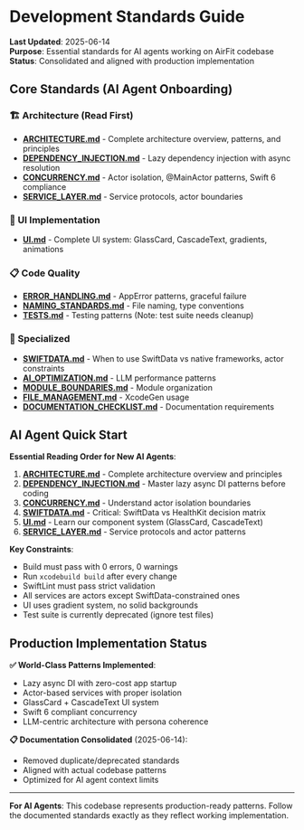 # Development Standards Guide

**Last Updated**: 2025-06-14  
**Purpose**: Essential standards for AI agents working on AirFit codebase  
**Status**: Consolidated and aligned with production implementation

## Core Standards (AI Agent Onboarding)

### 🏗️ Architecture (Read First)
- **[ARCHITECTURE.md](./ARCHITECTURE.md)** - Complete architecture overview, patterns, and principles
- **[DEPENDENCY_INJECTION.md](./DEPENDENCY_INJECTION.md)** - Lazy dependency injection with async resolution
- **[CONCURRENCY.md](./CONCURRENCY.md)** - Actor isolation, @MainActor patterns, Swift 6 compliance
- **[SERVICE_LAYER.md](./SERVICE_LAYER.md)** - Service protocols, actor boundaries

### 🎨 UI Implementation
- **[UI.md](./UI.md)** - Complete UI system: GlassCard, CascadeText, gradients, animations

### 📋 Code Quality
- **[ERROR_HANDLING.md](./ERROR_HANDLING.md)** - AppError patterns, graceful failure
- **[NAMING_STANDARDS.md](./NAMING_STANDARDS.md)** - File naming, type conventions
- **[TESTS.md](./TESTS.md)** - Testing patterns (Note: test suite needs cleanup)

### 🎯 Specialized
- **[SWIFTDATA.md](./SWIFTDATA.md)** - When to use SwiftData vs native frameworks, actor constraints
- **[AI_OPTIMIZATION.md](./AI_OPTIMIZATION.md)** - LLM performance patterns
- **[MODULE_BOUNDARIES.md](./MODULE_BOUNDARIES.md)** - Module organization
- **[FILE_MANAGEMENT.md](./FILE_MANAGEMENT.md)** - XcodeGen usage
- **[DOCUMENTATION_CHECKLIST.md](./DOCUMENTATION_CHECKLIST.md)** - Documentation requirements

## AI Agent Quick Start

**Essential Reading Order for New AI Agents**:

1. **[ARCHITECTURE.md](./ARCHITECTURE.md)** - Complete architecture overview and principles
2. **[DEPENDENCY_INJECTION.md](./DEPENDENCY_INJECTION.md)** - Master lazy async DI patterns before coding
3. **[CONCURRENCY.md](./CONCURRENCY.md)** - Understand actor isolation boundaries  
4. **[SWIFTDATA.md](./SWIFTDATA.md)** - Critical: SwiftData vs HealthKit decision matrix
5. **[UI.md](./UI.md)** - Learn our component system (GlassCard, CascadeText)
6. **[SERVICE_LAYER.md](./SERVICE_LAYER.md)** - Service protocols and actor patterns

**Key Constraints**:
- Build must pass with 0 errors, 0 warnings
- Run `xcodebuild build` after every change
- SwiftLint must pass strict validation
- All services are actors except SwiftData-constrained ones
- UI uses gradient system, no solid backgrounds
- Test suite is currently deprecated (ignore test files)

## Production Implementation Status

**✅ World-Class Patterns Implemented**:
- Lazy async DI with zero-cost app startup
- Actor-based services with proper isolation
- GlassCard + CascadeText UI system
- Swift 6 compliant concurrency
- LLM-centric architecture with persona coherence

**📋 Documentation Consolidated** (2025-06-14):
- Removed duplicate/deprecated standards
- Aligned with actual codebase patterns
- Optimized for AI agent context limits

---
**For AI Agents**: This codebase represents production-ready patterns. Follow the documented standards exactly as they reflect working implementation.